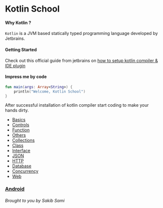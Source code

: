 # Kotlin School

#### Why Kotlin ?
`Kotlin` is a JVM based statically typed programming language developed by Jetbrains.

#### Getting Started
Check out this official guide from jetbrains on [how to setup kotlin compiler & IDE plugin](https://kotlinlang.org/docs/tutorials/command-line.html)

#### Impress me by code
```kotlin
fun main(args: Array<String>) {
    println("Welcome, Kotlin School")
}
```

After successful installation of kotlin compiler start coding to make your hands dirty.

* [Basics](https://github.com/s4kibs4mi/KotlinSchool/blob/master/src/main/resources/tutorials/en/basics.md)
* [Controls](https://github.com/s4kibs4mi/KotlinSchool/blob/master/src/main/resources/tutorials/en/controls.md)
* [Function](https://github.com/s4kibs4mi/KotlinSchool/blob/master/src/main/resources/tutorials/en/function.md)
* [Others](https://github.com/s4kibs4mi/KotlinSchool/blob/master/src/main/resources/tutorials/en/others.md)
* [Collections](https://github.com/s4kibs4mi/KotlinSchool/blob/master/src/main/resources/tutorials/en/collections.md)
* [Class](https://github.com/s4kibs4mi/KotlinSchool/blob/master/src/main/resources/tutorials/en/class.md)
* [Interface](https://github.com/s4kibs4mi/KotlinSchool/blob/master/src/main/resources/tutorials/en/interface.md)
* [JSON](https://github.com/s4kibs4mi/KotlinSchool/blob/master/src/main/resources/tutorials/en/json.md)
* [HTTP](https://github.com/s4kibs4mi/KotlinSchool/blob/master/src/main/resources/tutorials/en/http.md)
* [Database](https://github.com/s4kibs4mi/KotlinSchool/blob/master/src/main/resources/tutorials/en/database.md)
* [Concurrency](https://github.com/s4kibs4mi/KotlinSchool/blob/master/src/main/resources/tutorials/en/concurrency.md)
* [Web](https://github.com/s4kibs4mi/KotlinSchool/blob/master/src/main/resources/tutorials/en/web.md)

### [Android](https://github.com/s4kibs4mi/KotlinSchool/blob/master/src/main/resources/tutorials/en/android)

###### Brought to you by Sakib Sami
